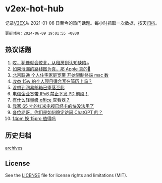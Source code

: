 # v2ex-hot-hub

 记录[V2EX](https://www.v2ex.com/)从 2021-01-06 日至今的热门话题。每小时抓取一次数据，按天[归档](archives)。

`更新时间：2024-06-09 19:01:55 +0800`

## 热议话题

1. [哎，犹豫就会败北，从租房到认知缺陷~](https://www.v2ex.com/t/1048041)
1. [如果泄漏的路线图为真，那 Apple 真的💊](https://www.v2ex.com/t/1048018)
1. [北京联通 个人住宅家庭宽带 开始限制终端 mac 数](https://www.v2ex.com/t/1048045)
1. [收益 15w 的个人项目适合写在简历上吗？](https://www.v2ex.com/t/1048048)
1. [没想到网易邮箱已堕落至此](https://www.v2ex.com/t/1048053)
1. [电信企业宽带 IPv6 禁止下发 PD 前缀！](https://www.v2ex.com/t/1048099)
1. [有什么轻量级 office 查看器？](https://www.v2ex.com/t/1047999)
1. [我家 65 寸的红米电视已经卡的快没法用了](https://www.v2ex.com/t/1048008)
1. [各位老哥，你们是如何稳定访问 ChatGPT 的？](https://www.v2ex.com/t/1048060)
1. [14pm 换 15pro 值得吗](https://www.v2ex.com/t/1048002)

## 历史归档

[archives](archives)

## License

See the [LICENSE](LICENSE) file for license rights and limitations (MIT).
